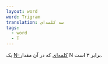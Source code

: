 ```yaml
---
layout: word
word: Trigram
translation: سه کلمه‌ای
tags:
  - word
  - T
---
```

یک [N-کلمه‌ای](/N/n-gram) که در آن مقدار N برابر ۳ است.